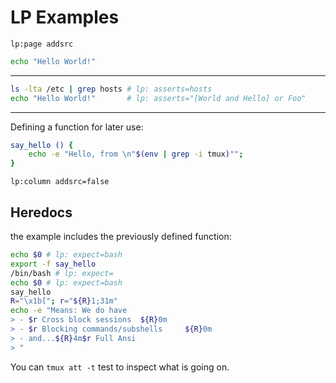 # LP Examples

`lp:page addsrc`

```bash lp asserts=Hello fmt=xt_flat session=foo
echo "Hello World!"
```

<hr/>

```bash lp asserts=Hello fmt=xt_flat
ls -lta /etc | grep hosts # lp: asserts=hosts
echo "Hello World!"       # lp: asserts="[World and Hello] or Foo" 
```

<hr/>

Defining a function for later use:

```bash lp new_session=test
say_hello () { 
    echo -e "Hello, from \n"$(env | grep -i tmux)""; 
}
```

`lp:column addsrc=false`

## Heredocs

the example includes the previously defined function:

```bash lp session=test asserts=TMUX
echo $0 # lp: expect=bash
export -f say_hello
/bin/bash # lp: expect=
echo $0 # lp: expect=bash
say_hello
R="\x1b["; r="${R}1;31m"
echo -e "Means: We do have
> - $r Cross block sessions  ${R}0m
> - $r Blocking commands/subshells     ${R}0m
> - and...${R}4m$r Full Ansi
> "
```

You can `tmux att -t` test to inspect what is going on.

